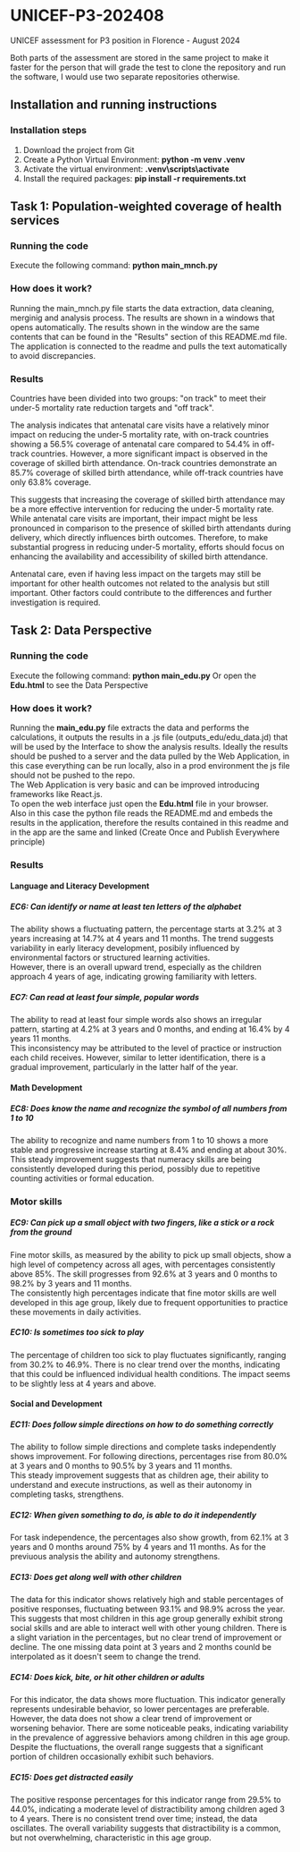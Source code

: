 # UNICEF-P3-202408
UNICEF assessment for P3 position in Florence - August 2024  

Both parts of the assessment are stored in the same project to make it faster for the person that will grade the test to clone the repository and run the software, I would use two separate repositories otherwise.  


## Installation and running instructions
### Installation steps
1. Download the project from Git
2. Create a Python Virtual Environment: **python -m venv .venv**
3. Activate the virtual environment: **.venv\scripts\activate**
3. Install the required packages: **pip install -r requirements.txt**

## Task 1: Population-weighted coverage of health services
### Running the code
Execute the following command: **python main_mnch.py**

### How does it work?
Running the main_mnch.py file starts the data extraction, data cleaning, merginig and analysis process. The results are shown in a windows that opens automatically.
The results shown in the window are the same contents that can be found in the "Results" section of this README.md file. The application is connected to the readme and pulls the text automatically to avoid discrepancies.

### Results
<!--_Task1_result_start-->
Countries have been divided into two groups: "on track" to meet their under-5 mortality rate reduction targets and "off track". 

The analysis indicates that antenatal care visits have a relatively minor impact on reducing the under-5 mortality rate, with on-track countries showing a 56.5% coverage of antenatal care compared to 54.4% in off-track countries. However, a more significant impact is observed in the coverage of skilled birth attendance. On-track countries demonstrate an 85.7% coverage of skilled birth attendance, while off-track countries have only 63.8% coverage.  

This suggests that increasing the coverage of skilled birth attendance may be a more effective intervention for reducing the under-5 mortality rate.  
While antenatal care visits are important, their impact might be less pronounced in comparison to the presence of skilled birth attendants during delivery, which directly influences birth outcomes. Therefore, to make substantial progress in reducing under-5 mortality, efforts should focus on enhancing the availability and accessibility of skilled birth attendance. 

Antenatal care, even if having less impact on the targets may still be important for other health outcomes not related to the analysis but still important.
Other factors could contribute to the differences and further investigation is required.
<!--_Task1_result_end-->

## Task 2: Data Perspective
### Running the code
Execute the following command: **python main_edu.py**
Or open the **Edu.html** to see the Data Perspective

### How does it work?
Running the **main_edu.py** file extracts the data and performs the calculations, it outputs the results in a .js file (outputs_edu/edu_data.jd) that will be used by the Interface to show the analysis results.  Ideally the results should be pushed to a server and the data pulled by the Web Application, in this case everything can be run locally, also in a prod environment the js file should not be pushed to the repo.  
The Web Application is very basic and can be improved introducing frameworks like React.js.  
To open the web interface just open the **Edu.html** file in your browser.  
Also in this case the python file reads the README.md and embeds the results in the application, therefore the results contained in this readme and in the app are the same and linked (Create Once and Publish Everywhere principle)


### Results
#### Language and Literacy Development
##### EC6: Can identify or name at least ten letters of the alphabet
<!--_Task2_result_EC6_start-->
The ability shows a fluctuating pattern, the percentage starts at 3.2% at 3 years increasing at 14.7% at 4 years and 11 months. The trend suggests variability in early literacy development, posibily influenced by environmental factors or structured learning activities.  
However, there is an overall upward trend, especially as the children approach 4 years of age, indicating growing familiarity with letters.
<!--_Task2_result_EC6_end-->

##### EC7: Can read at least four simple, popular words
<!--_Task2_result_EC7_start-->
The ability to read at least four simple words also shows an irregular pattern, starting at 4.2% at 3 years and 0 months, and ending at 16.4% by 4 years 11 months.  
This inconsistency may be attributed to the level of practice or instruction each child receives. However, similar to letter identification, there is a gradual improvement, particularly in the latter half of the year.
<!--_Task2_result_EC7_end-->

#### Math Development
##### EC8: Does know the name and recognize the symbol of all numbers from 1 to 10
<!--_Task2_result_EC8_start-->
The ability to recognize and name numbers from 1 to 10 shows a more stable and progressive increase starting at 8.4% and ending at about 30%.  
This steady improvement suggests that numeracy skills are being consistently developed during this period, possibly due to repetitive counting activities or formal education.
<!--_Task2_result_EC8_end-->

### Motor skills
##### EC9: Can pick up a small object with two fingers, like a stick or a rock from the ground
<!--_Task2_result_EC9_start-->
Fine motor skills, as measured by the ability to pick up small objects, show a high level of competency across all ages, with percentages consistently above 85%. The skill progresses from 92.6% at 3 years and 0 months to 98.2% by 3 years and 11 months.  
The consistently high percentages indicate that fine motor skills are well developed in this age group, likely due to frequent opportunities to practice these movements in daily activities.
<!--_Task2_result_EC9_end-->

##### EC10: Is sometimes too sick to play
<!--_Task2_result_EC10_start-->
The percentage of children too sick to play fluctuates significantly, ranging from 30.2% to 46.9%. There is no clear trend over the months, indicating that this could be influenced individual health conditions. The impact seems to be slightly less at 4 years and above.
<!--_Task2_result_EC10_end-->

#### Social and Development
##### EC11: Does follow simple directions on how to do something correctly
<!--_Task2_result_EC11_start-->
The ability to follow simple directions and complete tasks independently shows improvement. For following directions, percentages rise from 80.0% at 3 years and 0 months to 90.5% by 3 years and 11 months.  
This steady improvement suggests that as children age, their ability to understand and execute instructions, as well as their autonomy in completing tasks, strengthens.
<!--_Task2_result_EC11_end-->

##### EC12: When given something to do, is able to do it independently
<!--_Task2_result_EC12_start-->
For task independence, the percentages also show growth, from 62.1% at 3 years and 0 months around 75% by 4 years and 11 months.
As for the previuous analysis the ability and autonomy strengthens.
<!--_Task2_result_EC12_end-->

##### EC13: Does get along well with other children
<!--_Task2_result_EC13_start-->
The data for this indicator shows relatively high and stable percentages of positive responses, fluctuating between 93.1% and 98.9% across the year. This suggests that most children in this age group generally exhibit strong social skills and are able to interact well with other young children. There is a slight variation in the percentages, but no clear trend of improvement or decline. The one missing data point at 3 years and 2 months counld be interpolated as it doesn't seem to change the trend.
<!--_Task2_result_EC13_end-->

##### EC14: Does kick, bite, or hit other children or adults
<!--_Task2_result_EC14_start-->
For this indicator, the data shows more fluctuation. This indicator generally represents undesirable behavior, so lower percentages are preferable. However, the data does not show a clear trend of improvement or worsening behavior. There are some noticeable peaks, indicating variability in the prevalence of aggressive behaviors among children in this age group. Despite the fluctuations, the overall range suggests that a significant portion of children occasionally exhibit such behaviors.
<!--_Task2_result_EC14_end-->

##### EC15: Does get distracted easily
<!--_Task2_result_EC15_start-->
The positive response percentages for this indicator range from 29.5% to 44.0%, indicating a moderate level of distractibility among children aged 3 to 4 years. There is no consistent trend over time; instead, the data oscillates. The overall variability suggests that distractibility is a common, but not overwhelming, characteristic in this age group.
<!--_Task2_result_EC15_end-->
